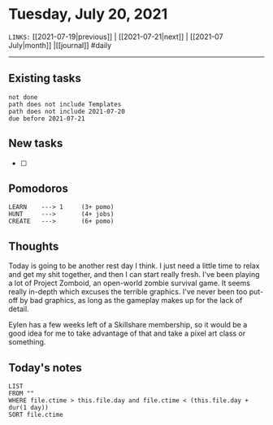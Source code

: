 # Tuesday, July 20, 2021
`LINKS:` [[2021-07-19|previous]] | [[2021-07-21|next]] | [[2021-07 July|month]] |[[journal]] 
#daily

---
## Existing tasks
```tasks
not done
path does not include Templates
path does not include 2021-07-20
due before 2021-07-21
```

## New tasks
- [ ] 

## Pomodoros
```
LEARN    ---> 1		(3+ pomo)
HUNT     ---> 		(4+ jobs)
CREATE   --->  		(6+ pomo)
```

## Thoughts
Today is going to be another rest day I think. I just need a little time to relax and get my shit together, and then I can start really fresh. I've been playing a lot of Project Zomboid, an open-world zombie survival game. It seems really in-depth which excuses the terrible graphics. I've never been too put-off by bad graphics, as long as the gameplay makes up for the lack of detail. 

Eylen has a few weeks left of a Skillshare membership, so it would be a good idea for me to take advantage of that and take a pixel art class or something. 

## Today's notes
```dataview
LIST 
FROM ""
WHERE file.ctime > this.file.day and file.ctime < (this.file.day + dur(1 day))
SORT file.ctime
```
